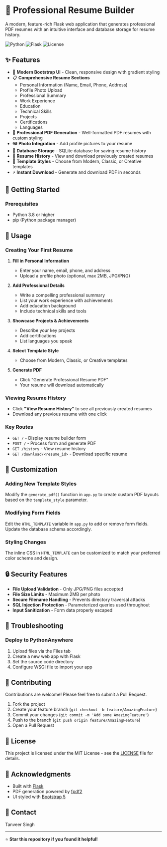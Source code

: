 # 📄 Professional Resume Builder

A modern, feature-rich Flask web application that generates professional PDF resumes with an intuitive interface and database storage for resume history.

![Python](https://img.shields.io/badge/Python-3.8+-blue.svg)
![Flask](https://img.shields.io/badge/Flask-3.0.0-green.svg)
![License](https://img.shields.io/badge/License-MIT-yellow.svg)

## ✨ Features

- 🎨 **Modern Bootstrap UI** - Clean, responsive design with gradient styling
- 📋 **Comprehensive Resume Sections**
  - Personal Information (Name, Email, Phone, Address)
  - Profile Photo Upload
  - Professional Summary
  - Work Experience
  - Education
  - Technical Skills
  - Projects
  - Certifications
  - Languages
- 📄 **Professional PDF Generation** - Well-formatted PDF resumes with custom styling
- 🖼️ **Photo Integration** - Add profile pictures to your resume
- 💾 **Database Storage** - SQLite database for saving resume history
- 📜 **Resume History** - View and download previously created resumes
- 🎯 **Template Styles** - Choose from Modern, Classic, or Creative templates
- ⚡ **Instant Download** - Generate and download PDF in seconds

## 🚀 Getting Started

### Prerequisites

- Python 3.8 or higher
- pip (Python package manager)


## 🎯 Usage

### Creating Your First Resume

1. **Fill in Personal Information**
   - Enter your name, email, phone, and address
   - Upload a profile photo (optional, max 2MB, JPG/PNG)

2. **Add Professional Details**
   - Write a compelling professional summary
   - List your work experience with achievements
   - Add education background
   - Include technical skills and tools

3. **Showcase Projects & Achievements**
   - Describe your key projects
   - Add certifications
   - List languages you speak

4. **Select Template Style**
   - Choose from Modern, Classic, or Creative templates

5. **Generate PDF**
   - Click "Generate Professional Resume PDF"
   - Your resume will download automatically

### Viewing Resume History

- Click **"View Resume History"** to see all previously created resumes
- Download any previous resume with one click


### Key Routes

- `GET /` - Display resume builder form
- `POST /` - Process form and generate PDF
- `GET /history` - View resume history
- `GET /download/<resume_id>` - Download specific resume

## 🎨 Customization

### Adding New Template Styles

Modify the `generate_pdf()` function in `app.py` to create custom PDF layouts based on the `template_style` parameter.

### Modifying Form Fields

Edit the `HTML_TEMPLATE` variable in `app.py` to add or remove form fields. Update the database schema accordingly.

### Styling Changes

The inline CSS in `HTML_TEMPLATE` can be customized to match your preferred color scheme and design.

## 🔒 Security Features

- **File Upload Validation** - Only JPG/PNG files accepted
- **File Size Limits** - Maximum 2MB per photo
- **Secure Filename Handling** - Prevents directory traversal attacks
- **SQL Injection Protection** - Parameterized queries used throughout
- **Input Sanitization** - Form data properly escaped

## 🐛 Troubleshooting


### Deploy to PythonAnywhere

1. Upload files via the Files tab
2. Create a new web app with Flask
3. Set the source code directory
4. Configure WSGI file to import your app

## 🤝 Contributing

Contributions are welcome! Please feel free to submit a Pull Request.

1. Fork the project
2. Create your feature branch (`git checkout -b feature/AmazingFeature`)
3. Commit your changes (`git commit -m 'Add some AmazingFeature'`)
4. Push to the branch (`git push origin feature/AmazingFeature`)
5. Open a Pull Request

## 📝 License

This project is licensed under the MIT License - see the [LICENSE](LICENSE) file for details.

## 🙏 Acknowledgments

- Built with [Flask](https://flask.palletsprojects.com/)
- PDF generation powered by [fpdf2](https://pyfpdf.github.io/fpdf2/)
- UI styled with [Bootstrap 5](https://getbootstrap.com/)

## 📧 Contact
Tanveer Singh 

---

⭐ **Star this repository if you found it helpful!**

